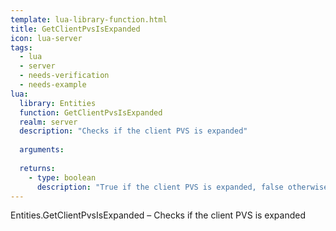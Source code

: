 ```yaml
---
template: lua-library-function.html
title: GetClientPvsIsExpanded
icon: lua-server
tags:
  - lua
  - server
  - needs-verification
  - needs-example
lua:
  library: Entities
  function: GetClientPvsIsExpanded
  realm: server
  description: "Checks if the client PVS is expanded"
  
  arguments:
  
  returns:
    - type: boolean
      description: "True if the client PVS is expanded, false otherwise."
---
```


<div class="lua__search__keywords">
Entities.GetClientPvsIsExpanded &#x2013; Checks if the client PVS is expanded
</div>
